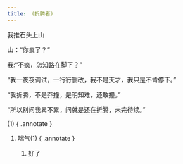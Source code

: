 ```yaml
---
title: 《折腾者》
---
```



我推石头上山

山：“你疯了？”

我:“不疯，怎知路在脚下？”

“我一夜夜调试，一行行删改，我不是天才，我只是不肯停下。”

“我折腾，不是莽撞，是明知难，还敢撞。”

“所以别问我累不累，问就是还在折腾，未完待续。”


(1) 
{ .annotate }

1.  喘气(1) 
	{ .annotate }

	1.  好了